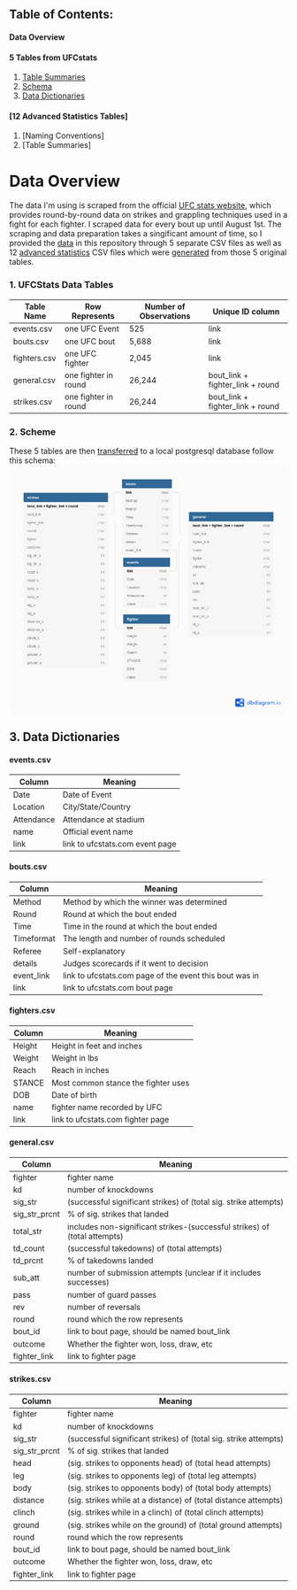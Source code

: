## Table of Contents:
#### Data Overview
#### 5 Tables from UFCstats
1. [Table Summaries](https://github.com/mesterhammerfic/match_stats/new/master#ufcstats-data-tables)
2. [Schema](https://github.com/mesterhammerfic/match_stats/new/master#postgresql)
3. [Data Dictionaries](https://github.com/mesterhammerfic/match_stats/new/master#3-data-dictionaries)

#### [12 Advanced Statistics Tables]
1. [Naming Conventions]
2. [Table Summaries]


# Data Overview
The data I'm using is scraped from the official [UFC stats website](http://www.ufcstats.com/statistics/events/completed),
which provides round-by-round data on strikes and grappling techniques used in a fight for each fighter. I scraped data
for every bout up until August 1st. The scraping and data preparation takes a singificant amount of time, so I provided 
the [data](data/ufcstats_data) in this repository through 5 separate CSV files as well as 12 [advanced statistics](data/ufc_stats/advanced_stats) 
CSV files which were [generated](notebooks/01_data_cleaning/07c_advanced_statistics_by_round.ipynb) from those 5 original tables.




### 1. UFCStats Data Tables
Table Name | Row Represents | Number of Observations | Unique ID column
-----------|----------------|------------------------|-----------------
events.csv |one UFC Event   |525                     |link
bouts.csv  |one UFC bout    |5,688                   |link
fighters.csv|one UFC fighter|2,045                   |link
general.csv|one fighter in round|26,244              |bout_link + fighter_link + round
strikes.csv |one fighter in round|26,244              |bout_link + fighter_link + round

### 2. Scheme
These 5 tables are then [transferred](notebooks/01_data_cleaning/00_create_database.ipynb) to a local postgresql database follow this schema:
<img src="schema.png"
align="center"
alt="Markdown Monster icon"
width="600"/>

## 3. Data Dictionaries
#### events.csv
Column|Meaning
------|-------
Date|Date of Event
Location|City/State/Country
Attendance|Attendance at stadium
name|Official event name
link|link to ufcstats.com event page

#### bouts.csv
Column|Meaning
------|-------
Method|Method by which the winner was determined
Round|Round at which the bout ended
Time|Time in the round at which the bout ended
Timeformat|The length and number of rounds scheduled
Referee|Self-explanatory
details|Judges scorecards if it went to decision
event_link|link to ufcstats.com page of the event this bout was in
link|link to ufcstats.com bout page

#### fighters.csv
Column|Meaning
------|-------
Height|Height in feet and inches
Weight|Weight in lbs
Reach |Reach in inches
STANCE|Most common stance the fighter uses
DOB|Date of birth
name|fighter name recorded by UFC
link|link to ufcstats.com fighter page

#### general.csv
Column|Meaning
------|-------
fighter|fighter name
kd|number of knockdowns
sig_str|(successful significant strikes) of (total sig. strike attempts)
sig_str_prcnt|% of sig. strikes that landed
total_str|includes non-significant strikes-(successful strikes) of (total attempts)
td_count|(successful takedowns) of (total attempts)
td_prcnt|% of takedowns landed
sub_att|number of submission attempts (unclear if it includes successes)
pass|number of guard passes
rev|number of reversals
round|round which the row represents
bout_id|link to bout page, should be named bout_link
outcome|Whether the fighter won, loss, draw, etc
fighter_link|link to fighter page

#### strikes.csv
Column|Meaning
------|-------
fighter|fighter name
kd|number of knockdowns
sig_str|(successful significant strikes) of (total sig. strike attempts)
sig_str_prcnt|% of sig. strikes that landed
head|(sig. strikes to opponents head) of (total head attempts)
leg|(sig. strikes to opponents leg) of (total leg attempts)
body|(sig. strikes to opponents body) of (total body attempts)
distance|(sig. strikes while at a distance) of (total distance attempts)
clinch|(sig. strikes while in a clinch) of (total clinch attempts)
ground|(sig. strikes while on the ground) of (total ground attempts)
round|round which the row represents
bout_id|link to bout page, should be named bout_link
outcome|Whether the fighter won, loss, draw, etc
fighter_link|link to fighter page


